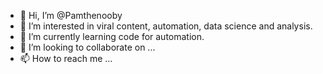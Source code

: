- 👋 Hi, I’m @Pamthenooby
- 👀 I’m interested in viral content, automation, data science and analysis.
- 🌱 I’m currently learning code for automation.
- 💞️ I’m looking to collaborate on ...
- 📫 How to reach me ...

<!---
Pamthenooby/Pamthenooby is a ✨ special ✨ repository because its `README.md` (this file) appears on your GitHub profile.
You can click the Preview link to take a look at your changes.
--->

